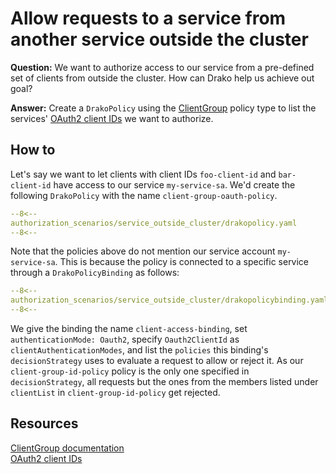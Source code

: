 # Allow requests to a service from another service outside the cluster

**Question:** We want to authorize access to our service from a pre-defined set of clients from outside the cluster. How can Drako help us achieve out goal?

**Answer:** Create a `DrakoPolicy` using the [ClientGroup](../../../crd/DrakoPolicy/#clientgroup) policy type to list the services' [OAuth2 client IDs](https://www.oauth.com/oauth2-servers/client-registration/client-id-secret/) we want to authorize.

## How to

Let's say we want to let clients with client IDs `foo-client-id` and `bar-client-id` have access to our service `my-service-sa`.
We'd create the following `DrakoPolicy` with the name `client-group-oauth-policy`.

```yaml
--8<--
authorization_scenarios/service_outside_cluster/drakopolicy.yaml
--8<--
```

Note that the policies above do not mention our service account `my-service-sa`.
This is because the policy is connected to a specific service through a `DrakoPolicyBinding` as follows:

```yaml
--8<--
authorization_scenarios/service_outside_cluster/drakopolicybinding.yaml
--8<--
```

We give the binding the name `client-access-binding`, set `authenticationMode: Oauth2`, specify `Oauth2ClientId` as `clientAuthenticationModes`, and list the `policies` this binding's `decisionStrategy` uses to
evaluate a request to allow or reject it.
As our `client-group-id-policy` policy is the only one specified in `decisionStrategy`, all requests but the ones from the members listed under `clientList` in `client-group-id-policy` get rejected.

## Resources

[ClientGroup documentation](../../../crd/DrakoPolicy/#clientgroup)  
[OAuth2 client IDs](https://www.oauth.com/oauth2-servers/client-registration/client-id-secret/)
